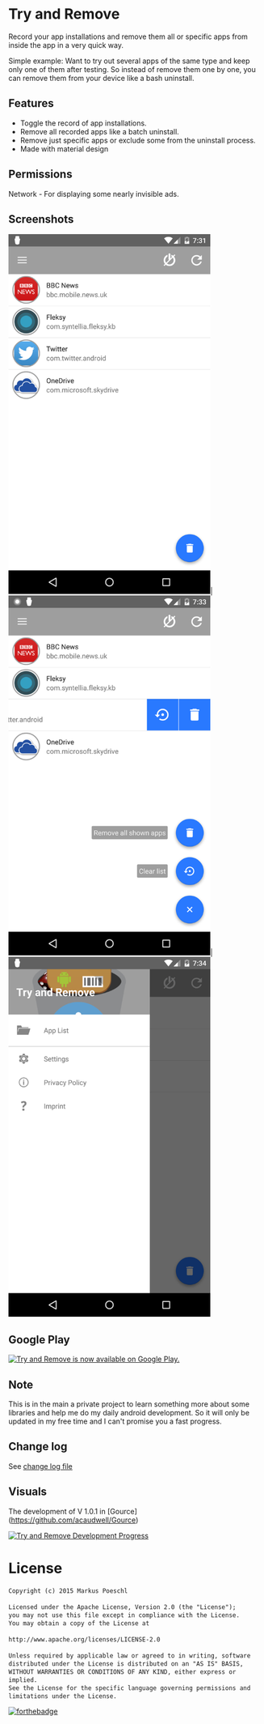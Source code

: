Try and Remove
================
Record your app installations and remove them all or specific apps from inside the app in a very quick way.

Simple example:
Want to try out several apps of the same type and keep only one of them after testing. So instead of remove them one by one, you can remove them from your device like a bash uninstall.

Features
--------

+ Toggle the record of app installations.
+ Remove all recorded apps like a batch uninstall.
+ Remove just specific apps or exclude some from the uninstall process.
+ Made with material design

Permissions
------------
Network - For displaying some nearly invisible ads.

Screenshots
------------
<img  src="https://raw.githubusercontent.com/Poeschl/TryAndRemove/develop/app/src/release/play/en-US/listing/phoneScreenshots/Nexus%206%20-%201.png" height="711" width="400"/>|<img  src="https://raw.githubusercontent.com/Poeschl/TryAndRemove/develop/app/src/release/play/en-US/listing/phoneScreenshots/Nexus%206%20-%202.png" height="711" width="400"/>|<img  src="https://raw.githubusercontent.com/Poeschl/TryAndRemove/develop/app/src/release/play/en-US/listing/phoneScreenshots/Nexus%206%20-%203.png" height="711" width="400"/>

Google Play
------------
[![Try and Remove is now available on Google Play.](https://developer.android.com/images/brand/en_app_rgb_wo_60.png)](https://play.google.com/store/apps/details?id=de.poeschl.apps.tryandremove)

Note
-----
This is in the main a private project to learn something more about some libraries and help me do my daily android development. So it will only be updated in my free time and I can't promise you a fast progress.

Change log
----------
See [change log file](https://github.com/Poeschl/TryAndRemove/blob/master/Changelog.md)

Visuals
--------
The development of V 1.0.1 in [Gource] (https://github.com/acaudwell/Gource)

[![Try and Remove Development Progress](http://img.youtube.com/vi/RHzs74dSQxs/0.jpg)](http://www.youtube.com/watch?v=RHzs74dSQxs)

License
=========
    Copyright (c) 2015 Markus Poeschl

    Licensed under the Apache License, Version 2.0 (the "License");
    you may not use this file except in compliance with the License.
    You may obtain a copy of the License at

    http://www.apache.org/licenses/LICENSE-2.0

    Unless required by applicable law or agreed to in writing, software
    distributed under the License is distributed on an "AS IS" BASIS,
    WITHOUT WARRANTIES OR CONDITIONS OF ANY KIND, either express or implied.
    See the License for the specific language governing permissions and
    limitations under the License.

[![forthebadge](http://forthebadge.com/images/badges/built-with-love.svg)](http://forthebadge.com)